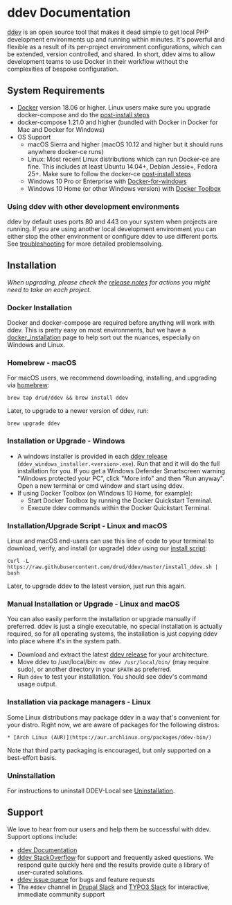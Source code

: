<h1>ddev Documentation</h1>

[ddev](https://github.com/drud/ddev) is an open source tool that makes it dead simple to get local PHP development environments up and running within minutes. It's powerful and flexible as a result of its per-project environment configurations, which can be extended, version controlled, and shared. In short, ddev aims to allow development teams to use Docker in their workflow without the complexities of bespoke configuration.



## System Requirements

- [Docker](https://www.docker.com/community-edition) version 18.06 or higher. Linux users make sure you upgrade docker-compose and do the [post-install steps](https://docs.docker.com/install/linux/linux-postinstall/#manage-docker-as-a-non-root-user)
- docker-compose 1.21.0 and higher (bundled with Docker in Docker for Mac and Docker for Windows)
- OS Support
  - macOS Sierra and higher (macOS 10.12 and higher but it should runs anywhere docker-ce runs)
  - Linux: Most recent Linux distributions which can run Docker-ce are fine. This includes at least Ubuntu 14.04+, Debian Jessie+, Fedora 25+. Make sure to follow the docker-ce [post-install steps](https://docs.docker.com/install/linux/linux-postinstall/#manage-docker-as-a-non-root-user)
  - Windows 10 Pro or Enterprise with [Docker-for-windows](https://docs.docker.com/docker-for-windows/install/)
  - Windows 10 Home (or other Windows version) with [Docker Toolbox](https://docs.docker.com/toolbox/toolbox_install_windows/)


### Using ddev with other development environments
ddev by default uses ports 80 and 443 on your system when projects are running. If you are using another local development environment you can either stop the other environment or configure ddev to use different ports. See [troubleshooting](https://ddev.readthedocs.io/en/stable/users/troubleshooting/#webserver-ports-are-already-occupied-by-another-webserver) for more detailed problemsolving.

## Installation

_When upgrading, please check the [release notes](https://github.com/drud/ddev/releases) for actions you might need to take on each project._

### Docker Installation

Docker and docker-compose are required before anything will work with ddev. This is pretty easy on most environments, but we have a [docker_installation](users/docker_installation.md) page to help sort out the nuances, especially on Windows and Linux.

### Homebrew - macOS

For macOS users, we recommend downloading, installing, and upgrading via [homebrew](https://brew.sh/):
```
brew tap drud/ddev && brew install ddev
```
Later, to upgrade to a newer version of ddev, run:
```
brew upgrade ddev
```

### Installation or Upgrade - Windows

- A windows installer is provided in each [ddev release](https://github.com/drud/ddev/releases) (`ddev_windows_installer.<version>.exe`). Run that and it will do the full installation for you. If you get a Windows Defender Smartscreen warning "Windows protected your PC", click "More info" and then "Run anyway". Open a new terminal or cmd window and start using ddev.
- If using Docker Toolbox (on WIndows 10 Home, for example):
    * Start Docker Toolbox by running the Docker Quickstart Terminal.
    * Execute ddev commands within the Docker Quickstart Terminal.

### Installation/Upgrade Script - Linux and macOS

Linux and macOS end-users can use this line of code to your terminal to download, verify, and install (or upgrade) ddev using our [install script](https://github.com/drud/ddev/blob/master/install_ddev.sh):

```
curl -L https://raw.githubusercontent.com/drud/ddev/master/install_ddev.sh | bash
```

Later, to upgrade ddev to the latest version, just run this again.

### Manual Installation or Upgrade - Linux and macOS

You can also easily perform the installation or upgrade manually if preferred. ddev is just a single executable, no special installation is actually required, so for all operating systems, the installation is just copying ddev into place where it's in the system path.

- Download and extract the latest [ddev release](https://github.com/drud/ddev/releases) for your architecture.
- Move ddev to /usr/local/bin: `mv ddev /usr/local/bin/` (may require sudo), or another directory in your `$PATH` as preferred.
- Run `ddev` to test your installation. You should see ddev's command usage output.

### Installation via package managers - Linux

Some Linux distributions may package ddev in a way that's convenient for your distro. Right now, we are aware of packages for the following distros:

	* [Arch Linux (AUR)](https://aur.archlinux.org/packages/ddev-bin/)

Note that third party packaging is encouraged, but only supported on a best-effort basis.

### Uninstallation

For instructions to uninstall DDEV-Local see [Uninstallation](users/uninstall.md).

## Support

We love to hear from our users and help them be successful with ddev. Support options include:
- [ddev Documentation](https://ddev.readthedocs.io)
- [ddev StackOverflow](https://stackoverflow.com/questions/tagged/ddev) for support and frequently asked questions. We respond quite quickly here and the results provide quite a library of user-curated solutions.
- [ddev issue queue](https://github.com/drud/ddev/issues) for bugs and feature requests
- The `#ddev` channel in [Drupal Slack](https://www.drupal.org/slack) and [TYPO3 Slack](https://my.typo3.org/index.php?id=35) for interactive, immediate community support
